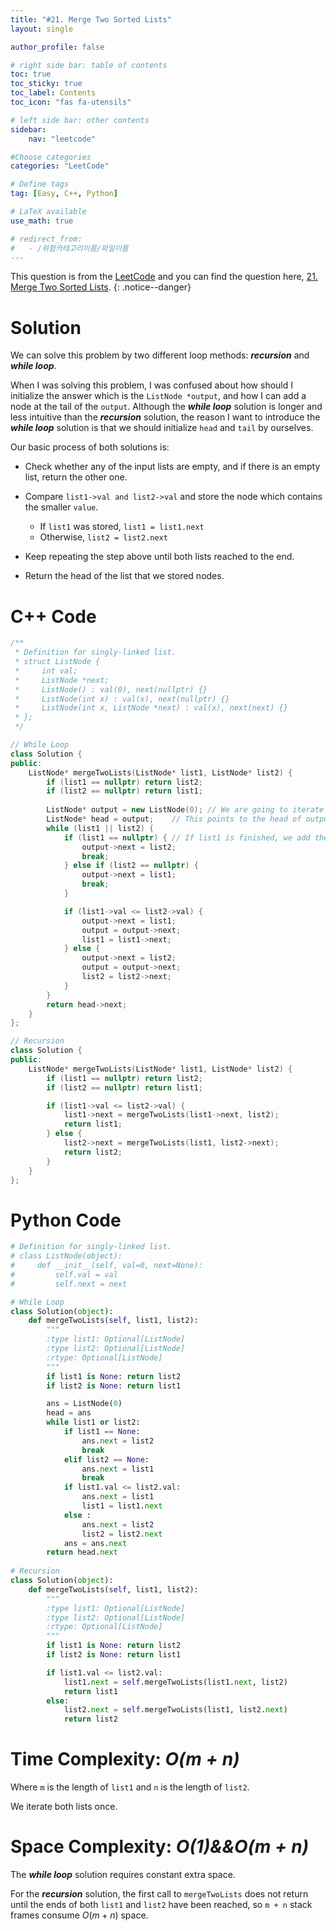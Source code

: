 ```yaml
---
title: "#21. Merge Two Sorted Lists"
layout: single

author_profile: false

# right side bar: table of contents
toc: true
toc_sticky: true
toc_label: Contents
toc_icon: "fas fa-utensils"

# left side bar: other contents
sidebar:
    nav: "leetcode"

#Choose categories
categories: "LeetCode"

# Define tags
tag: [Easy, C++, Python]

# LaTeX available
use_math: true

# redirect_from:
#   - /위험카테고리이름/파일이름
---
```


This question is from the [LeetCode](https://leetcode.com) and you can find the question here, [21. Merge Two Sorted Lists](https://leetcode.com/problems/merge-two-sorted-lists/).
{: .notice--danger}

# Solution
We can solve this problem by two different loop methods: ***recursion*** and ***while loop***.

When I was solving this problem, I was confused about how should I initialize the answer which is the `ListNode *output`, and how I can add a node at the tail of the `output`. Although the ***while loop*** solution is longer and less intuitive than the ***recursion*** solution, the reason I want to introduce the ***while loop*** solution is that we should initialize `head` and `tail` by ourselves.

Our basic process of both solutions is:

+ Check whether any of the input lists are empty, and if there is an empty list, return the other one.

+ Compare `list1->val and list2->val` and store the node which contains the smaller `value`.
  + If `list1` was stored,  `list1 = list1.next`
  + Otherwise, `list2 = list2.next`
+ Keep repeating the step above until both lists reached to the end.
+ Return the head of the list that we stored nodes.

# C++ Code
```c++
/**
 * Definition for singly-linked list.
 * struct ListNode {
 *     int val;
 *     ListNode *next;
 *     ListNode() : val(0), next(nullptr) {}
 *     ListNode(int x) : val(x), next(nullptr) {}
 *     ListNode(int x, ListNode *next) : val(x), next(next) {}
 * };
 */

// While Loop
class Solution {
public:
    ListNode* mergeTwoLists(ListNode* list1, ListNode* list2) {
        if (list1 == nullptr) return list2;
        if (list2 == nullptr) return list1;
        
        ListNode* output = new ListNode(0);	// We are going to iterate output to add every new node
        ListNode* head = output;	// This points to the head of output
        while (list1 || list2) {
            if (list1 == nullptr) {	// If list1 is finished, we add the entire uncompared part of list2 to the end of output
                output->next = list2;
                break;
            } else if (list2 == nullptr) {
                output->next = list1;
                break;
            }

            if (list1->val <= list2->val) {
                output->next = list1;
                output = output->next;
                list1 = list1->next;
            } else {
                output->next = list2;
                output = output->next;
                list2 = list2->next;
            }
        }
        return head->next;
    }
};

// Recursion
class Solution {
public:
    ListNode* mergeTwoLists(ListNode* list1, ListNode* list2) {
        if (list1 == nullptr) return list2;
        if (list2 == nullptr) return list1;

        if (list1->val <= list2->val) {
            list1->next = mergeTwoLists(list1->next, list2);
            return list1;
        } else {
            list2->next = mergeTwoLists(list1, list2->next);
            return list2;
        }
    }
};
```

# Python Code
~~~python
# Definition for singly-linked list.
# class ListNode(object):
#     def __init__(self, val=0, next=None):
#         self.val = val
#         self.next = next

# While Loop
class Solution(object):
    def mergeTwoLists(self, list1, list2):
        """
        :type list1: Optional[ListNode]
        :type list2: Optional[ListNode]
        :rtype: Optional[ListNode]
        """
        if list1 is None: return list2
        if list2 is None: return list1

        ans = ListNode(0)
        head = ans
        while list1 or list2:
            if list1 == None:
                ans.next = list2
                break
            elif list2 == None:
                ans.next = list1
                break
            if list1.val <= list2.val:
                ans.next = list1
                list1 = list1.next
            else :
                ans.next = list2
                list2 = list2.next
            ans = ans.next
        return head.next
    
# Recursion
class Solution(object):
    def mergeTwoLists(self, list1, list2):
        """
        :type list1: Optional[ListNode]
        :type list2: Optional[ListNode]
        :rtype: Optional[ListNode]
        """
        if list1 is None: return list2
        if list2 is None: return list1

        if list1.val <= list2.val:
            list1.next = self.mergeTwoLists(list1.next, list2)
            return list1
        else:
            list2.next = self.mergeTwoLists(list1, list2.next)
            return list2
~~~

# Time Complexity: *$O(m + n)$*
Where `m` is the length of `list1` and `n` is the length of `list2`.

We iterate both lists once.

# Space Complexity: *$O(1) \&\& O(m + n)$*
The ***while loop*** solution requires constant extra space.

For the ***recursion*** solution, the first call to `mergeTwoLists` does not return until the ends of both `list1` and `list2` have been reached, so `m + n` stack frames consume $O(m + n)$ space.
